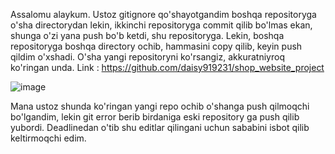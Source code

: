 Assalomu alaykum. Ustoz gitignore qo'shayotgandim boshqa repositoryga o'sha directorydan lekin, ikkinchi repositoryga commit qilib bo'lmas ekan, 
shunga o'zi yana push bo'b ketdi, shu repositoryga. Lekin, boshqa repositoryga boshqa directory ochib, hammasini copy qilib, keyin push
qildim o'xshadi. O'sha yangi repositoryni ko'rsangiz, akkuratniyroq ko'ringan unda. Link : https://github.com/daisy919231/shop_website_project

![image](https://github.com/user-attachments/assets/4b1b7a9f-0cda-404d-8dce-afd44737c518)

Mana ustoz shunda ko'ringan yangi repo ochib o'shanga push qilmoqchi bo'lgandim, lekin git error berib birdaniga eski repository
ga push qilib yubordi.
Deadlinedan o'tib shu editlar qilingani uchun sababini isbot qilib keltirmoqchi edim.
